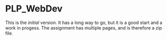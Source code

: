 # PLP_WebDev

This is the *initial* version. It has a long way to go, but it is a good start and a work in progess.
The assignment has multiple pages, and is therefore a zip file.
